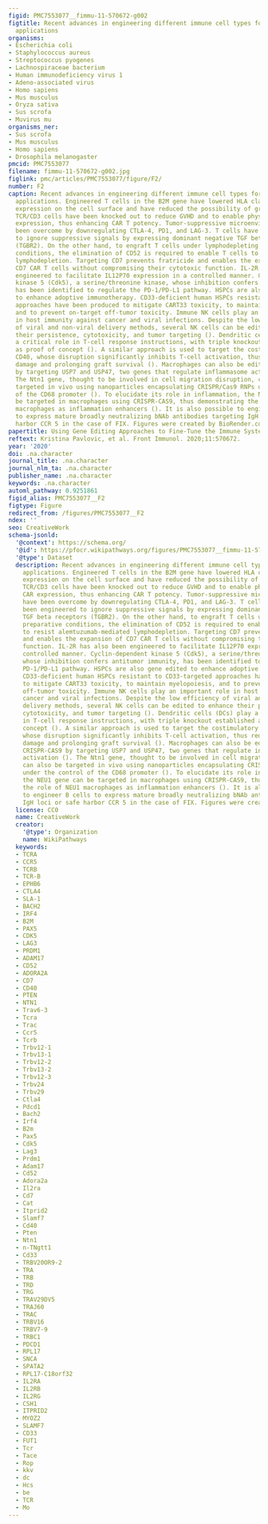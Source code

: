 ```yaml
---
figid: PMC7553077__fimmu-11-570672-g002
figtitle: Recent advances in engineering different immune cell types for immunotherapy
  applications
organisms:
- Escherichia coli
- Staphylococcus aureus
- Streptococcus pyogenes
- Lachnospiraceae bacterium
- Human immunodeficiency virus 1
- Adeno-associated virus
- Homo sapiens
- Mus musculus
- Oryza sativa
- Sus scrofa
- Muvirus mu
organisms_ner:
- Sus scrofa
- Mus musculus
- Homo sapiens
- Drosophila melanogaster
pmcid: PMC7553077
filename: fimmu-11-570672-g002.jpg
figlink: pmc/articles/PMC7553077/figure/F2/
number: F2
caption: Recent advances in engineering different immune cell types for immunotherapy
  applications. Engineered T cells in the B2M gene have lowered HLA class I antigen
  expression on the cell surface and have reduced the possibility of graft rejection.
  TCR/CD3 cells have been knocked out to reduce GVHD and to enable physiological CAR
  expression, thus enhancing CAR T potency. Tumor-suppressive microenvironments have
  been overcome by downregulating CTLA-4, PD1, and LAG-3. T cells have also been engineered
  to ignore suppressive signals by expressing dominant negative TGF beta receptors
  (TGBR2). On the other hand, to engraft T cells under lymphodepleting preparative
  conditions, the elimination of CD52 is required to enable T cells to resist alemtuzumab-mediated
  lymphodepletion. Targeting CD7 prevents fratricide and enables the expansion of
  CD7 CAR T cells without compromising their cytotoxic function. IL-2R has also been
  engineered to facilitate IL12P70 expression in a controlled manner. Cyclin-dependent
  kinase 5 (Cdk5), a serine/threonine kinase, whose inhibition confers antitumor immunity,
  has been identified to regulate the PD-1/PD-L1 pathway. HSPCs are also gene edited
  to enhance adoptive immunotherapy. CD33-deficient human HSPCs resistant to CD33-targeted
  approaches have been produced to mitigate CART33 toxicity, to maintain myelopoiesis,
  and to prevent on-target off-tumor toxicity. Immune NK cells play an important role
  in host immunity against cancer and viral infections. Despite the low efficiency
  of viral and non-viral delivery methods, several NK cells can be edited to enhance
  their persistence, cytotoxicity, and tumor targeting (). Dendritic cells (DCs) play
  a critical role in T-cell response instructions, with triple knockout established
  as proof of concept (). A similar approach is used to target the costimulatory molecule
  CD40, whose disruption significantly inhibits T-cell activation, thus reducing graft
  damage and prolonging graft survival (). Macrophages can also be edited using CRISPR-CAS9
  by targeting USP7 and USP47, two genes that regulate inflammasome activation ().
  The Ntn1 gene, thought to be involved in cell migration disruption, can also be
  targeted in vivo using nanoparticles encapsulating CRISPR/Cas9 RNPs under the control
  of the CD68 promoter (). To elucidate its role in inflammation, the NEU1 gene can
  be targeted in macrophages using CRISPR-CAS9, thus demonstrating the role of NEU1
  macrophages as inflammation enhancers (). It is also possible to engineer B cells
  to express mature broadly neutralizing bNAb antibodies targeting IgH loci or safe
  harbor CCR 5 in the case of FIX. Figures were created by BioRender.com.
papertitle: Using Gene Editing Approaches to Fine-Tune the Immune System.
reftext: Kristina Pavlovic, et al. Front Immunol. 2020;11:570672.
year: '2020'
doi: .na.character
journal_title: .na.character
journal_nlm_ta: .na.character
publisher_name: .na.character
keywords: .na.character
automl_pathway: 0.9251861
figid_alias: PMC7553077__F2
figtype: Figure
redirect_from: /figures/PMC7553077__F2
ndex: ''
seo: CreativeWork
schema-jsonld:
  '@context': https://schema.org/
  '@id': https://pfocr.wikipathways.org/figures/PMC7553077__fimmu-11-570672-g002.html
  '@type': Dataset
  description: Recent advances in engineering different immune cell types for immunotherapy
    applications. Engineered T cells in the B2M gene have lowered HLA class I antigen
    expression on the cell surface and have reduced the possibility of graft rejection.
    TCR/CD3 cells have been knocked out to reduce GVHD and to enable physiological
    CAR expression, thus enhancing CAR T potency. Tumor-suppressive microenvironments
    have been overcome by downregulating CTLA-4, PD1, and LAG-3. T cells have also
    been engineered to ignore suppressive signals by expressing dominant negative
    TGF beta receptors (TGBR2). On the other hand, to engraft T cells under lymphodepleting
    preparative conditions, the elimination of CD52 is required to enable T cells
    to resist alemtuzumab-mediated lymphodepletion. Targeting CD7 prevents fratricide
    and enables the expansion of CD7 CAR T cells without compromising their cytotoxic
    function. IL-2R has also been engineered to facilitate IL12P70 expression in a
    controlled manner. Cyclin-dependent kinase 5 (Cdk5), a serine/threonine kinase,
    whose inhibition confers antitumor immunity, has been identified to regulate the
    PD-1/PD-L1 pathway. HSPCs are also gene edited to enhance adoptive immunotherapy.
    CD33-deficient human HSPCs resistant to CD33-targeted approaches have been produced
    to mitigate CART33 toxicity, to maintain myelopoiesis, and to prevent on-target
    off-tumor toxicity. Immune NK cells play an important role in host immunity against
    cancer and viral infections. Despite the low efficiency of viral and non-viral
    delivery methods, several NK cells can be edited to enhance their persistence,
    cytotoxicity, and tumor targeting (). Dendritic cells (DCs) play a critical role
    in T-cell response instructions, with triple knockout established as proof of
    concept (). A similar approach is used to target the costimulatory molecule CD40,
    whose disruption significantly inhibits T-cell activation, thus reducing graft
    damage and prolonging graft survival (). Macrophages can also be edited using
    CRISPR-CAS9 by targeting USP7 and USP47, two genes that regulate inflammasome
    activation (). The Ntn1 gene, thought to be involved in cell migration disruption,
    can also be targeted in vivo using nanoparticles encapsulating CRISPR/Cas9 RNPs
    under the control of the CD68 promoter (). To elucidate its role in inflammation,
    the NEU1 gene can be targeted in macrophages using CRISPR-CAS9, thus demonstrating
    the role of NEU1 macrophages as inflammation enhancers (). It is also possible
    to engineer B cells to express mature broadly neutralizing bNAb antibodies targeting
    IgH loci or safe harbor CCR 5 in the case of FIX. Figures were created by BioRender.com.
  license: CC0
  name: CreativeWork
  creator:
    '@type': Organization
    name: WikiPathways
  keywords:
  - TCRA
  - CCR5
  - TCRB
  - TCR-B
  - EPHB6
  - CTLA4
  - SLA-1
  - BACH2
  - IRF4
  - B2M
  - PAX5
  - CDK5
  - LAG3
  - PRDM1
  - ADAM17
  - CD52
  - ADORA2A
  - CD7
  - CD40
  - PTEN
  - NTN1
  - Trav6-3
  - Tcra
  - Trac
  - Ccr5
  - Tcrb
  - Trbv12-1
  - Trbv13-1
  - Trbv12-2
  - Trbv13-2
  - Trbv12-3
  - Trbv24
  - Trbv29
  - Ctla4
  - Pdcd1
  - Bach2
  - Irf4
  - B2m
  - Pax5
  - Cdk5
  - Lag3
  - Prdm1
  - Adam17
  - Cd52
  - Adora2a
  - Il2ra
  - Cd7
  - Cat
  - Itprid2
  - Slamf7
  - Cd40
  - Pten
  - Ntn1
  - n-TNgtt1
  - Cd33
  - TRBV20OR9-2
  - TRA
  - TRB
  - TRD
  - TRG
  - TRAV29DV5
  - TRAJ60
  - TRAC
  - TRBV16
  - TRBV7-9
  - TRBC1
  - PDCD1
  - RPL17
  - SNCA
  - SPATA2
  - RPL17-C18orf32
  - IL2RA
  - IL2RB
  - IL2RG
  - CSH1
  - ITPRID2
  - MYOZ2
  - SLAMF7
  - CD33
  - FUT1
  - Tcr
  - Tace
  - Rop
  - kkv
  - dc
  - Hcs
  - be
  - TCR
  - Mo
---
```

